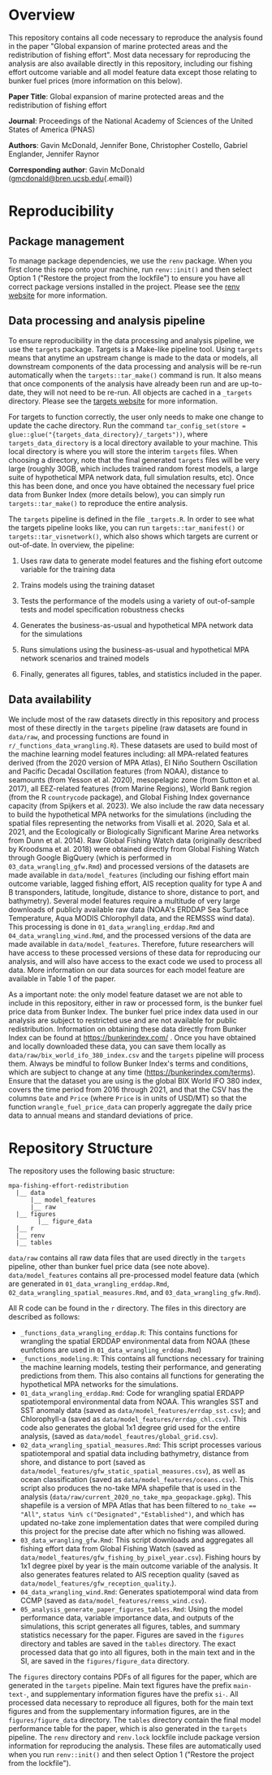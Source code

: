 # Overview

This repository contains all code necessary to reproduce the analysis found in the paper "Global expansion of marine protected areas and the redistribution of fishing effort". Most data necessary for reproducing the analysis are also available directly in this repository, including our fishing effort outcome variable and all model feature data except those relating to bunker fuel prices (more information on this below).

**Paper Title**: Global expansion of marine protected areas and the redistribution of fishing effort

**Journal**: Proceedings of the National Academy of Sciences of the United States of America (PNAS)

**Authors**: Gavin McDonald, Jennifer Bone, Christopher Costello, Gabriel Englander, Jennifer Raynor

**Corresponding author**: Gavin McDonald ([gmcdonald\@bren.ucsb.edu](mailto:gmcdonald@bren.ucsb.edu){.email})

# Reproducibility

## Package management

To manage package dependencies, we use the `renv` package. When you first clone this repo onto your machine, run `renv::init()` and then select Option 1 ("Restore the project from the lockfile") to ensure you have all correct package versions installed in the project. Please see the [renv website](https://rstudio.github.io/renv/articles/renv.html) for more information.

## Data processing and analysis pipeline

To ensure reproducibility in the data processing and analysis pipeline, we use the `targets` package. Targets is a Make-like pipeline tool. Using `targets` means that anytime an upstream change is made to the data or models, all downstream components of the data processing and analysis will be re-run automatically when the `targets::tar_make()` command is run. It also means that once components of the analysis have already been run and are up-to-date, they will not need to be re-run. All objects are cached in a `_targets` directory. Please see the [targets website](https://github.com/ropensci/targets) for more information.

For targets to function correctly, the user only needs to make one change to update the cache directory. Run the command `tar_config_set(store = glue::glue("{targets_data_directory}/_targets"))`, where `targets_data_directory` is a local directory available to your machine. This local directory is where you will store the interim `targets` files. When choosing a directory, note that the final generated `targets` files will be very large (roughly 30GB, which includes trained random forest models, a large suite of hypothetical MPA network data, full simulation results, etc). Once this has been done, and once you have obtained the necessary fuel price data from Bunker Index (more details below), you can simply run `targets::tar_make()` to reproduce the entire analysis.

The `targets` pipeline is defined in the file `_targets.R`. In order to see what the targets pipeline looks like, you can run `targets::tar_manifest()` or `targets::tar_visnetwork()`, which also shows which targets are current or out-of-date. In overview, the pipeline:

1.  Uses raw data to generate model features and the fishing efort outcome variable for the training data

2.  Trains models using the training dataset

3.  Tests the performance of the models using a variety of out-of-sample tests and model specification robustness checks

4.  Generates the business-as-usual and hypothetical MPA network data for the simulations

5.  Runs simulations using the business-as-usual and hypothetical MPA network scenarios and trained models

6.  Finally, generates all figures, tables, and statistics included in the paper.

## Data availability

We include most of the raw datasets directly in this repository and process most of these directly in the `targets` pipeline (raw datasets are found in `data/raw`, and processing functions are found in `r/_functions_data_wrangling.R`). These datasets are used to build most of the machine learning model features including: all MPA-related features derived (from the 2020 version of MPA Atlas), El Niño Southern Oscillation and Pacific Decadal Oscillation features (from NOAA), distance to seamounts (from Yesson et al. 2020), mesopelagic zone (from Sutton et al. 2017), all EEZ-related features (from Marine Regions), World Bank region (from the R `countrycode` package), and Global Fishing Index governance capacity (from Spijkers et al. 2023). We also include the raw data necessary to build the hypothetical MPA networks for the simulations (including the spatial files representing the networks from Visalli et al. 2020, Sala et al. 2021, and the Ecologically or Biologically Significant Marine Area networks from Dunn et al. 2014). Raw Global Fishing Watch data (originally described by Kroodsma et al. 2018) were obtained directly from Global Fishing Watch through Google BigQuery (which is performed in `03_data_wrangling_gfw.Rmd`) and processed versions of the datasets are made available in `data/model_features` (including our fishing effort main outcome variable, lagged fishing effort, AIS reception quality for type A and B transponders, latitude, longitude, distance to shore, distance to port, and bathymetry). Several model features require a multitude of very large downloads of publicly available raw data (NOAA's ERDDAP Sea Surface Temperature, Aqua MODIS Chlorophyll data, and the REMSSS wind data). This processing is done in `01_data_wrangling_erddap.Rmd` and `04_data_wrangling_wind.Rmd`, and the processed versions of the data are made available in `data/model_features`. Therefore, future researchers will have access to these processed versions of these data for reproducing our analysis, and will also have access to the exact code we used to process all data. More information on our data sources for each model feature are available in Table 1 of the paper.

As a important note: the only model feature dataset we are not able to include in this repository, either in raw or processed form, is the bunker fuel price data from Bunker Index. The bunker fuel price index data used in our analysis are subject to restricted use and are not available for public redistribution. Information on obtaining these data directly from Bunker Index can be found at <https://bunkerindex.com/> . Once you have obtained and locally downloaded these data, you can save them locally as `data/raw/bix_world_ifo_380_index.csv` and the `targets` pipeline will process them. Always be mindful to follow Bunker Index's terms and conditions, which are subject to change at any time (<https://bunkerindex.com/terms>). Ensure that the dataset you are using is the global BIX World IFO 380 index, covers the time period from 2016 through 2021, and that the CSV has the columns `Date` and `Price` (where `Price` is in units of USD/MT) so that the function `wrangle_fuel_price_data` can properly aggregate the daily price data to annual means and standard deviations of price.

# Repository Structure

The repository uses the following basic structure:

```         
mpa-fishing-effort-redistribution
  |__ data
      |__ model_features
      |__ raw
  |__ figures
        |__ figure_data
  |__ r
  |__ renv
  |__ tables
```

`data/raw` contains all raw data files that are used directly in the `targets` pipeline, other than bunker fuel price data (see note above). `data/model_features` contains all pre-processed model feature data (which are generated in `01_data_wrangling_erddap.Rmd`, `02_data_wrangling_spatial_measures.Rmd`, and `03_data_wrangling_gfw.Rmd`).

All R code can be found in the `r` directory. The files in this directory are described as follows:

-   `_functions_data_wrangling_erddap.R`: This contains functions for wrangling the spatial ERDDAP environmental data from NOAA (these eunfctions are used in `01_data_wrangling_erddap.Rmd`)
-   `_functions_modeling.R`: This contains all functions necessary for training the machine learning models, testing their performance, and generating predictions from them. This also contains all functions for generating the hypothetical MPA networks for the simulations.
-   `01_data_wrangling_erddap.Rmd`: Code for wrangling spatial ERDAPP spatiotemporal environmental data from NOAA. This wrangles SST and SST anomaly data (saved as `data/model_features/errdap_sst.csv`); and Chlorophyll-a (saved as `data/model_features/errdap_chl.csv`). This code also generates the global 1x1 degree grid used for the entire analysis, (saved as `data/model_feautres/global_grid.csv`).
-   `02_data_wrangling_spatial_measures.Rmd`: This script processes various spatiotemporal and spatial data including bathymetry, distance from shore, and distance to port (saved as `data/model_features/gfw_static_spatial_measures.csv`), as well as ocean classification (saved as `data/model_features/oceans.csv`). This script also produces the no-take MPA shapefile that is used in the analysis (`data/raw/current_2020_no_take_mpa_geopackage.gpkg`). This shapefile is a version of MPA Atlas that has been filtered to `no_take == "All"`, `status %in% c("Designated","Established")`, and which has updated no-take zone implementation dates that were compiled during this project for the precise date after which no fishing was allowed.
-   `03_data_wrangling_gfw.Rmd`: This script downloads and aggregates all fishing effort data from Global Fishing Watch (saved as `data/model_features/gfw_fishing_by_pixel_year.csv`). Fishing hours by 1x1 degree pixel by year is the main outcome variable of the analysis. It also generates features related to AIS reception quality (saved as `data/model_features/gfw_reception_quality`.).
-   `04_data_wrangling_wind.Rmd`: Generates spatiotemporal wind data from CCMP (saved as `data/model_features/remss_wind.csv`).
-   `05_analysis_generate_paper_figures_tables.Rmd`: Using the model performance data, variable importance data, and outputs of the simulations, this script generates all figures, tables, and summary statistics necessary for the paper. Figures are saved in the `figures` directory and tables are saved in the `tables` directory. The exact processed data that go into all figures, both in the main text and in the SI, are saved in the `figures/figure_data` directory.

The `figures` directory contains PDFs of all figures for the paper, which are generated in the `targets` pipeline. Main text figures have the prefix `main-text-`, and supplementary information figures have the prefix `si-`. All processed data necessary to reproduce all figures, both for the main text figures and from the supplementary information figures, are in the `figures/figure_data` directory. The `tables` directory contain the final model performance table for the paper, which is also generated in the `targets` pipeline. The `renv` directory and `renv.lock` lockfile include package version information for reproducing the analysis. These files are automatically used when you run `renv::init()` and then select Option 1 ("Restore the project from the lockfile").
